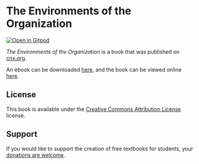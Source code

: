 # The Environments of the Organization

[![Open in Gitpod](https://gitpod.io/button/open-in-gitpod.svg)](https://gitpod.io/from-referrer/)

_The Environments of the Organization_ is a book that was published on [cnx.org](https://cnx.org/).

An ebook can be downloaded [here](https://github.com/cnx-user-books/cnxbook-the-environments-of-the-organization/releases/latest), and the book can be viewed online [here](https://github.com/cnx-user-books/cnxbook-the-environments-of-the-organization/releases/latest).

## License
This book is available under the [Creative Commons Attribution License](./LICENSE) license.

## Support
If you would like to support the creation of free textbooks for students, your [donations are welcome](https://riceconnect.rice.edu/donation/support-openstax-banner).
